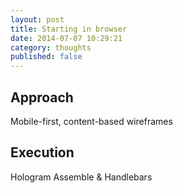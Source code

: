 ```yaml
---
layout: post
title: Starting in browser
date: 2014-07-07 10:29:21
category: thoughts
published: false
---
```


## Approach
Mobile-first, content-based wireframes

## Execution
Hologram
Assemble & Handlebars